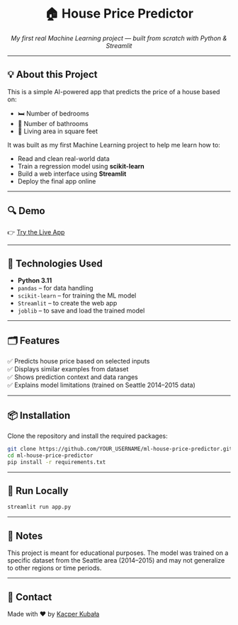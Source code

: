 <h1 align="center">🏠 House Price Predictor</h1>
<p align="center">
  <em>My first real Machine Learning project — built from scratch with Python & Streamlit</em>
</p>

---

## 💡 About this Project

This is a simple AI-powered app that predicts the price of a house based on:

<ul>
  <li>🛏️ Number of bedrooms</li>
  <li>🛁 Number of bathrooms</li>
  <li>📐 Living area in square feet</li>
</ul>

It was built as my first Machine Learning project to help me learn how to:
- Read and clean real-world data
- Train a regression model using <strong>scikit-learn</strong>
- Build a web interface using <strong>Streamlit</strong>
- Deploy the final app online

---

## 🔍 Demo

👉 <a href="https://hypercolor-house-price-predictor.streamlit.app/" target="_blank">Try the Live App</a>

---

## 🧠 Technologies Used

<ul>
  <li><strong>Python 3.11</strong></li>
  <li><code>pandas</code> – for data handling</li>
  <li><code>scikit-learn</code> – for training the ML model</li>
  <li><code>Streamlit</code> – to create the web app</li>
  <li><code>joblib</code> – to save and load the trained model</li>
</ul>

---

## 🗂 Features

✅ Predicts house price based on selected inputs  
✅ Displays similar examples from dataset  
✅ Shows prediction context and data ranges  
✅ Explains model limitations (trained on Seattle 2014–2015 data)

---

## 📦 Installation

Clone the repository and install the required packages:

```bash
git clone https://github.com/YOUR_USERNAME/ml-house-price-predictor.git
cd ml-house-price-predictor
pip install -r requirements.txt
```

---

## 🚀 Run Locally

```bash
streamlit run app.py
```

---

## 📌 Notes

This project is meant for educational purposes. The model was trained on a specific dataset from the Seattle area (2014–2015) and may not generalize to other regions or time periods.

---

## 📣 Contact

Made with ❤️ by <a href="https://www.linkedin.com/in/kacper-kubala/" target="_blank">Kacper Kubała</a>

